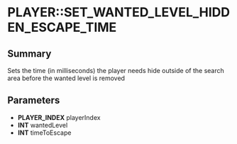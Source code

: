# PLAYER::SET_WANTED_LEVEL_HIDDEN_ESCAPE_TIME

## Summary
Sets the time (in milliseconds) the player needs hide outside of the search area before the wanted level is removed

## Parameters
* **PLAYER_INDEX** playerIndex
* **INT** wantedLevel
* **INT** timeToEscape